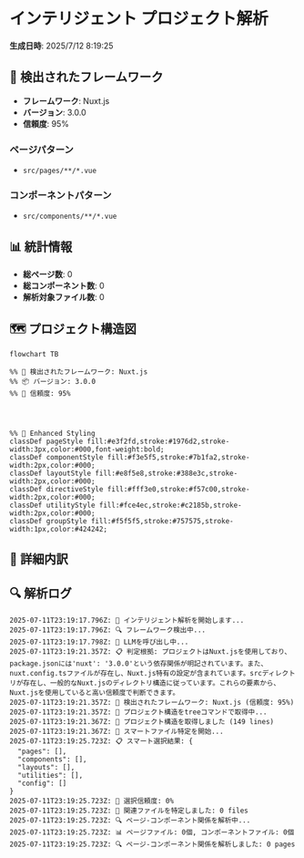 # インテリジェント プロジェクト解析

**生成日時**: 2025/7/12 8:19:25

## 🚀 検出されたフレームワーク

- **フレームワーク**: Nuxt.js
- **バージョン**: 3.0.0
- **信頼度**: 95%

### ページパターン
- `src/pages/**/*.vue`

### コンポーネントパターン
- `src/components/**/*.vue`

## 📊 統計情報

- **総ページ数**: 0
- **総コンポーネント数**: 0
- **解析対象ファイル数**: 0

## 🗺️ プロジェクト構造図

```mermaid
flowchart TB

%% 🚀 検出されたフレームワーク: Nuxt.js
%% 📦 バージョン: 3.0.0
%% 🎯 信頼度: 95%




%% 🎨 Enhanced Styling
classDef pageStyle fill:#e3f2fd,stroke:#1976d2,stroke-width:3px,color:#000,font-weight:bold;
classDef componentStyle fill:#f3e5f5,stroke:#7b1fa2,stroke-width:2px,color:#000;
classDef layoutStyle fill:#e8f5e8,stroke:#388e3c,stroke-width:2px,color:#000;
classDef directiveStyle fill:#fff3e0,stroke:#f57c00,stroke-width:2px,color:#000;
classDef utilityStyle fill:#fce4ec,stroke:#c2185b,stroke-width:2px,color:#000;
classDef groupStyle fill:#f5f5f5,stroke:#757575,stroke-width:1px,color:#424242;
```

## 📄 詳細内訳

## 🔍 解析ログ

```
2025-07-11T23:19:17.796Z: 🧠 インテリジェント解析を開始します...
2025-07-11T23:19:17.796Z: 🔍 フレームワーク検出中...
2025-07-11T23:19:17.798Z: 🧠 LLMを呼び出し中...
2025-07-11T23:19:21.357Z: 📋 判定根拠: プロジェクトはNuxt.jsを使用しており、package.jsonには'nuxt': '3.0.0'という依存関係が明記されています。また、nuxt.config.tsファイルが存在し、Nuxt.js特有の設定が含まれています。srcディレクトリが存在し、一般的なNuxt.jsのディレクトリ構造に従っています。これらの要素から、Nuxt.jsを使用していると高い信頼度で判断できます。
2025-07-11T23:19:21.357Z: 🎯 検出されたフレームワーク: Nuxt.js (信頼度: 95%)
2025-07-11T23:19:21.357Z: 📂 プロジェクト構造をtreeコマンドで取得中...
2025-07-11T23:19:21.367Z: 📂 プロジェクト構造を取得しました (149 lines)
2025-07-11T23:19:21.367Z: 📄 スマートファイル特定を開始...
2025-07-11T23:19:25.723Z: 📋 スマート選択結果: {
  "pages": [],
  "components": [],
  "layouts": [],
  "utilities": [],
  "config": []
}
2025-07-11T23:19:25.723Z: 🎯 選択信頼度: 0%
2025-07-11T23:19:25.723Z: 📄 関連ファイルを特定しました: 0 files
2025-07-11T23:19:25.723Z: 🔍 ページ-コンポーネント関係を解析中...
2025-07-11T23:19:25.723Z: 📊 ページファイル: 0個, コンポーネントファイル: 0個
2025-07-11T23:19:25.723Z: 🔍 ページ-コンポーネント関係を解析しました: 0 pages
```
